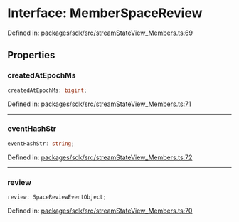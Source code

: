 # Interface: MemberSpaceReview

Defined in: [packages/sdk/src/streamStateView\_Members.ts:69](https://github.com/towns-protocol/towns/blob/0db1fd0ac7258e8db8cedfb6183e8eade8284fa1/packages/sdk/src/streamStateView_Members.ts#L69)

## Properties

### createdAtEpochMs

```ts
createdAtEpochMs: bigint;
```

Defined in: [packages/sdk/src/streamStateView\_Members.ts:71](https://github.com/towns-protocol/towns/blob/0db1fd0ac7258e8db8cedfb6183e8eade8284fa1/packages/sdk/src/streamStateView_Members.ts#L71)

***

### eventHashStr

```ts
eventHashStr: string;
```

Defined in: [packages/sdk/src/streamStateView\_Members.ts:72](https://github.com/towns-protocol/towns/blob/0db1fd0ac7258e8db8cedfb6183e8eade8284fa1/packages/sdk/src/streamStateView_Members.ts#L72)

***

### review

```ts
review: SpaceReviewEventObject;
```

Defined in: [packages/sdk/src/streamStateView\_Members.ts:70](https://github.com/towns-protocol/towns/blob/0db1fd0ac7258e8db8cedfb6183e8eade8284fa1/packages/sdk/src/streamStateView_Members.ts#L70)

